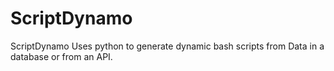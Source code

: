 # ScriptDynamo
ScriptDynamo Uses python to generate dynamic bash scripts from Data in a database or from an API.
